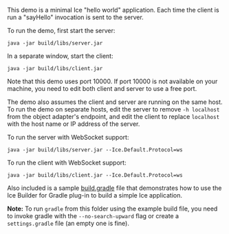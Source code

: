 This demo is a minimal Ice "hello world" application. Each time the client
is run a "sayHello" invocation is sent to the server.

To run the demo, first start the server:
```
java -jar build/libs/server.jar
```

In a separate window, start the client:
```
java -jar build/libs/client.jar
```

Note that this demo uses port 10000. If port 10000 is not available on your
machine, you need to edit both client and server to use a free port.

The demo also assumes the client and server are running on the same host.
To run the demo on separate hosts, edit the server to remove `-h localhost`
from the object adapter's endpoint, and edit the client to replace `localhost`
with the host name or IP address of the server.

To run the server with WebSocket support:
```
java -jar build/libs/server.jar --Ice.Default.Protocol=ws
```

To run the client with WebSocket support:
```
java -jar build/libs/client.jar --Ice.Default.Protocol=ws
```

Also included is a sample [build.gradle](./build.gradle.example) file that
demonstrates how to use the Ice Builder for Gradle plug-in to build a simple
Ice application.

**Note:** To run `gradle` from this folder using the example build file, you
need to invoke gradle with the `--no-search-upward` flag or create a
`settings.gradle` file (an empty one is fine).
